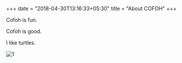 +++
date = "2018-04-30T13:16:33+05:30"
title = "About COFOH"
+++

Cofoh is fun.

Cofoh is good.

I like turtles.

![1]

[1]: /img/about.jpg
